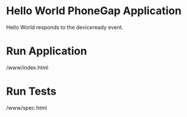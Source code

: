 Hello World PhoneGap Application
===========

Hello World responds to the deviceready event.

Run Application
===========

/www/index.html

Run Tests
===========

/www/spec.html